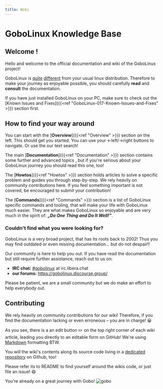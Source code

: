 ```yaml
---
title: Wiki
---
```


# GoboLinux Knowledge Base

## Welcome !

Hello and welcome to the official documentation and wiki of the GoboLinux
project!

GoboLinux is [quite](https://gobolinux.org/k5.html)
[different](https://gobolinux.org/at_a_glance.html) from your usual linux
distribution. Therefore to make your journey as enjoyable possible, you should
carefully **read** and **consult** the documentation.

If you have just installed GoboLinux on your PC, make sure to check out the
[Known Issues and Fixes]({{<ref "GoboLinux-017-Known-Issues-and-Fixes" >}})
section first.

## How to find your way around

You can start with the [**Overview**]({{<ref "Overview" >}}) section on the
left. This should get you started. You can use your ←left/→right buttons to
navigate. Or use the our text search!

The main [**Documentation**]({{<ref "Documentation" >}}) section contains some
further and advanced topics , but if you're serious about your GoboLinux journey
you should read this one, too!

The [**Howtos**]({{<ref "Howtos" >}}) section holds articles to solve a specific
problem and guides you through step-by-step. We rely heavily on community
contributions here. If you feel something important is not covered, be
encouraged to submit your contribution!

The [**Commands**]({{<ref "Commands" >}}) section is a list of GoboLinux
specific commands and tooling, that will make your life with GoboLinux much
easier. They are what makes GoboLinux so enjoyable and are very much in the
spirit of: **_„Do One Thing and Do It Well!”_**.

### Couldn't find what you were looking for?

GoboLinux is a very broad project, that has its roots back to 2002!
Thus you may find outdated or even missing documentation... but do not
despair!!

Our community is here to help you out. If you have read the documentation but
still require further assistance, reach out to us on:

-   **IRC chat:** [#gobolinux](irc://irc.libera.chat/gobolinux) at
    irc.libera.chat
-   **our forums:** https://gobolinux.discourse.group/

Please be patient, we are a small community but we do make an effort to help
everybody out.

## Contributing

We rely heavily on community contributions for our wiki! Therefore, if you find
the documentation lacking or even erroneous – you are in charge! 😀

As you see, there is a an edit button ✏️ on the top right corner of each wiki article, leading you directly to an editable form on GitHub! We're using [Markdown](https://mcshelby.github.io/hugo-theme-relearn/cont/markdown/index.html) formatting BTW.

You will the wiki's contents along its source code living in a
[dedicated repository](https://github.com/gobolinux/Documentation) on Github, too!

Please refer its to README to find yourself around the wikis code, or just file an issue! 😄

You're already on a great journey with Gobo! ![gobo](../images/goboicon.png)
